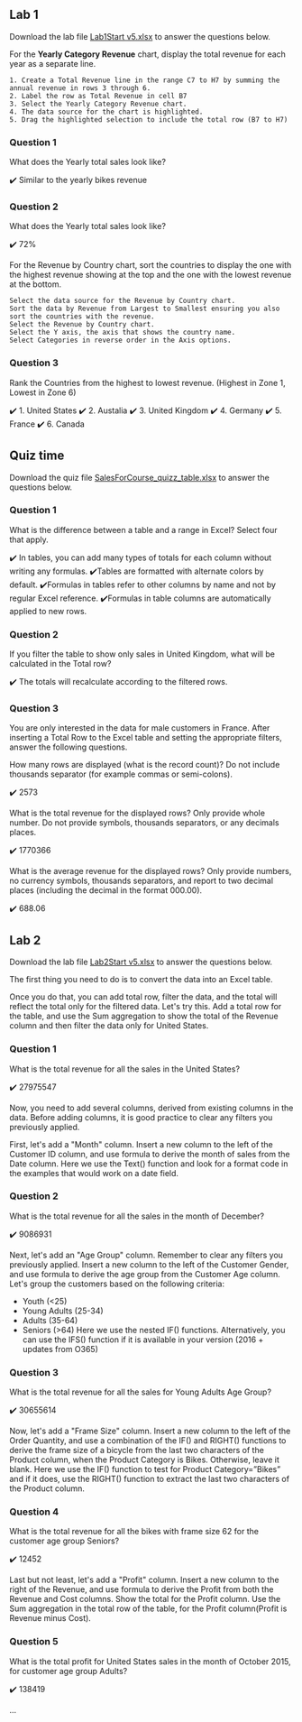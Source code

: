 
## Lab 1
Download the lab file [Lab1Start v5.xlsx](https://github.com/SomonOlimzoda/DataAnalysisExcel/blob/main/Lab1Start%20v5.xlsx) to answer the questions below.

For the **Yearly Category Revenue** chart, display the total revenue for each year as a separate line.

```
1. Create a Total Revenue line in the range C7 to H7 by summing the annual revenue in rows 3 through 6. 
2. Label the row as Total Revenue in cell B7
3. Select the Yearly Category Revenue chart.
4. The data source for the chart is highlighted.
5. Drag the highlighted selection to include the total row (B7 to H7)
```

### Question 1

What does the Yearly total sales look like?

:heavy_check_mark: Similar to the yearly bikes revenue


### Question 2

What does the Yearly total sales look like?

:heavy_check_mark: 72%

For the Revenue by Country chart, sort the countries to display the one with the highest revenue showing at the top and the one with the lowest revenue at the bottom.

```
Select the data source for the Revenue by Country chart.
Sort the data by Revenue from Largest to Smallest ensuring you also sort the countries with the revenue.
Select the Revenue by Country chart.
Select the Y axis, the axis that shows the country name.
Select Categories in reverse order in the Axis options.
```

### Question 3

Rank the Countries from the highest to lowest revenue. (Highest in Zone 1, Lowest in Zone 6)

:heavy_check_mark: 1. United States
:heavy_check_mark: 2. Austalia
:heavy_check_mark: 3. United Kingdom
:heavy_check_mark: 4. Germany
:heavy_check_mark: 5. France
:heavy_check_mark: 6. Canada

## Quiz time 

Download the quiz file [SalesForCourse_quizz_table.xlsx](https://github.com/SomonOlimzoda/DataAnalysisExcel/blob/main/SalesForCourse_quizz_table.xlsx) to answer the questions below.

### Question 1

What is the difference between a table and a range in Excel? Select four that apply.

:heavy_check_mark: In tables, you can add many types of totals for each column without writing any formulas.
:heavy_check_mark:Tables are formatted with alternate colors by default.
:heavy_check_mark:Formulas in tables refer to other columns by name and not by regular Excel reference.
:heavy_check_mark:Formulas in table columns are automatically applied to new rows.

### Question 2

If you filter the table to show only sales in United Kingdom, what will be calculated in the Total row?

:heavy_check_mark: The totals will recalculate according to the filtered rows.

### Question 3

You are only interested in the data for male customers in France. After inserting a Total Row to the Excel table and setting the appropriate filters, answer the following questions.

How many rows are displayed (what is the record count)? Do not include thousands separator (for example commas or semi-colons).

:heavy_check_mark: 2573
 
What is the total revenue for the displayed rows? Only provide whole number. Do not provide symbols, thousands separators, or any decimals places.

:heavy_check_mark: 1770366
 
What is the average revenue for the displayed rows? Only provide numbers, no currency symbols, thousands separators, and report to two decimal places (including the decimal in the format 000.00).

:heavy_check_mark: 688.06

## Lab 2

Download the lab file [Lab2Start v5.xlsx](https://github.com/SomonOlimzoda/DataAnalysisExcel/blob/main/Lab2Start%20v5.xlsx) to answer the questions below.

The first thing you need to do is to convert the data into an Excel table.

Once you do that, you can add total row, filter the data, and the total will reflect the total only for the filtered data. Let's try this. Add a total row for the table, and use the Sum aggregation to show the total of the Revenue column and then filter the data only for United States.

### Question 1

What is the total revenue for all the sales in the United States?

:heavy_check_mark: 27975547

Now, you need to add several columns, derived from existing columns in the data. Before adding columns, it is good practice to clear any filters you previously applied.

First, let's add a "Month" column. Insert a new column to the left of the Customer ID column, and use formula to derive the month of sales from the Date column.
Here we use the Text() function and look for a format code in the examples that would work on a date field.

### Question 2

What is the total revenue for all the sales in the month of December?

:heavy_check_mark: 9086931

Next, let's add an "Age Group" column. Remember to clear any filters you previously applied. Insert a new column to the left of the Customer Gender, and use formula to derive the age group from the Customer Age column. Let's group the customers based on the following criteria:

* Youth (<25)
* Young Adults (25-34)
* Adults (35-64)
* Seniors (>64)
Here we use the nested IF() functions. Alternatively, you can use the IFS() function if it is available in your version (2016 + updates from O365)

### Question 3

What is the total revenue for all the sales for Young Adults Age Group?

:heavy_check_mark: 30655614

Now, let's add a "Frame Size" column. Insert a new column to the left of the Order Quantity, and use a combination of the IF() and RIGHT() functions to derive the frame size of a bicycle from the last two characters of the Product column, when the Product Category is Bikes. Otherwise, leave it blank.
Here we use the IF() function to test for Product Category=”Bikes” and if it does, use the RIGHT() function to extract the last two characters of the Product column.

### Question 4

What is the total revenue for all the bikes with frame size 62 for the customer age group Seniors?

:heavy_check_mark: 12452

Last but not least, let's add a "Profit" column. Insert a new column to the right of the Revenue, and use formula to derive the Profit from both the Revenue and Cost columns. Show the total for the Profit column. Use the Sum aggregation in the total row of the table, for the Profit column(Profit is Revenue minus Cost).

### Question 5

What is the total profit for United States sales in the month of October 2015, for customer age group Adults?

:heavy_check_mark: 138419

...




















